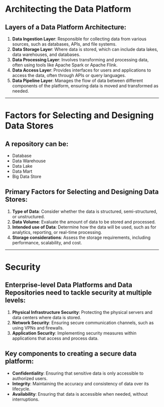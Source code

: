 # Architecting the Data Platform
## Layers of a Data Platform Architecture:
1. **Data Ingestion Layer**: Responsible for collecting data from various sources, such as databases, APIs, and file systems.
2. **Data Storage Layer**: Where data is stored, which can include data lakes, data warehouses, and databases.
3. **Data Processing Layer**: Involves transforming and processing data, often using tools like Apache Spark or Apache Flink.
4. **Data Access Layer**: Provides interfaces for users and applications to access the data, often through APIs or query languages.
5. **Data Pipeline Layer**: Manages the flow of data between different components of the platform, ensuring data is moved and transformed as needed.

---
# Factors for Selecting and Designing Data Stores
## A repository can be:
- Database
- Data Warehouse
- Data Lake
- Data Mart
- Big Data Store

## Primary Factors for Selecting and Designing Data Stores:
1. **Type of Data**: Consider whether the data is structured, semi-structured, or unstructured.
2. **Data Volume**: Evaluate the amount of data to be stored and processed.
3. **Intended use of Data**: Determine how the data will be used, such as for analytics, reporting, or real-time processing.
4. **Storage considerations**: Assess the storage requirements, including performance, scalability, and cost.
---

# Security
## Enterprise-level Data Platforms and Data Repositories need to tackle security at multiple levels:
1. **Physical Infrastructure Security**: Protecting the physical servers and data centers where data is stored.
2. **Network Security**: Ensuring secure communication channels, such as using VPNs and firewalls.
3. **Application Security**: Implementing security measures within applications that access and process data.

## Key components to creating a secure data platform:
- **Confidentiality**: Ensuring that sensitive data is only accessible to authorized users.
- **Integrity**: Maintaining the accuracy and consistency of data over its lifecycle.
- **Availability**: Ensuring that data is accessible when needed, without interruptions.